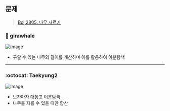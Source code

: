 ## 문제
> [Boj 2805. 나무 자르기](https://www.acmicpc.net/problem/2805)


### :whale: girawhale

![image](https://user-images.githubusercontent.com/48428699/91522565-87da7180-e935-11ea-90eb-87835eede5c5.png)

- 구할 수 있는 나무의 길이를 계산하며 이를 활용하여 이분탐색

---
### :octocat: Taekyung2

![image](https://user-images.githubusercontent.com/37056992/91627866-8cfef580-e9f5-11ea-85ca-ce2678e9b1ab.png)

- 보자마자 대놓고 이분탐색 
- 나무를 자를 수 있을 때만 합산 